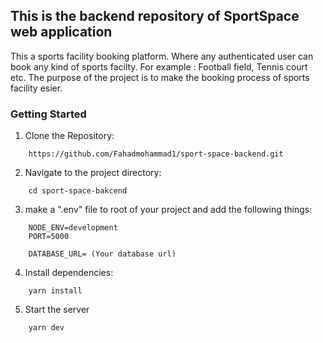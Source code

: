 ## This is the backend repository of SportSpace web application

This a sports facility booking platform. Where any authenticated user can book any kind of sports facilty. For example : Football field, Tennis court etc. The purpose of the project is to make the booking process of sports facility esier.

### Getting Started

1. Clone the Repository:

```
    https://github.com/Fahadmohammad1/sport-space-backend.git
```

2. Navigate to the project directory:

```
    cd sport-space-bakcend
```

3. make a ".env" file to root of your project and add the following things:

```
    NODE_ENV=development
    PORT=5000

    DATABASE_URL= (Your database url)
```

4. Install dependencies:

```
    yarn install
```

5. Start the server

```
    yarn dev
```
